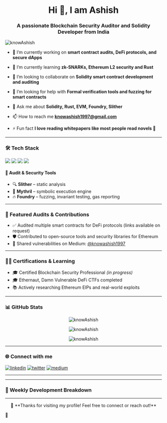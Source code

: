 <h1 align="center">Hi 👋, I am Ashish</h1>
<h3 align="center">A passionate Blockchain Security Auditor and Solidity Developer from India</h3>

<p align="left"> <img src="https://komarev.com/ghpvc/?username=knowAshish&label=Profile%20views&color=0e75b6&style=flat" alt="knowAshish" /> </p>

- 🔭 I’m currently working on **smart contract audits, DeFi protocols, and secure dApps**

- 🌱 I’m currently learning **zk-SNARKs, Ethereum L2 security and Rust**

- 👯 I’m looking to collaborate on **Solidity smart contract development and auditing**

- 🤝 I’m looking for help with **Formal verification tools and fuzzing for smart contracts**

- 💬 Ask me about **Solidity, Rust, EVM, Foundry, Slither**

- 📫 How to reach me **knowashish1997@gmail.com**

- ⚡ Fun fact **I love reading whitepapers like most people read novels 📘**

---

### 🛠️ Tech Stack
<p align="left">
  <img src="https://skillicons.dev/icons?i=solidity,foundry,git,github,vscode,linux,ethereum" />
  <img src="https://skillicons.dev/icons?i=uniswap" />
  <img src="https://skillicons.dev/icons?i=openzeppelin" />
  <img src="https://skillicons.dev/icons?i=solana" />
</p>

#### 🧪 Audit & Security Tools
- 🔍 **Slither** – static analysis
- 🧠 **Mythril** – symbolic execution engine
- 🔥 **Foundry** – fuzzing, invariant testing, gas reporting

---

### 🧰 Featured Audits & Contributions
- ✅ Audited multiple smart contracts for DeFi protocols (links available on request)
- 🛡️ Contributed to open-source tools and security libraries for Ethereum
- 🧠 Shared vulnerabilities on Medium: [@knowashish1997](https://medium.com/@knowashish1997)

---

### 🧑‍🏫 Certifications & Learning
- 🎓 Certified Blockchain Security Professional *(in progress)*
- 🎓 Ethernaut, Damn Vulnerable DeFi CTFs completed
- 📚 Actively researching Ethereum EIPs and real-world exploits

---

### 📊 GitHub Stats
<p align="center">
  <img src="https://github-readme-stats.vercel.app/api?username=knowAshish&show_icons=true&theme=tokyonight" alt="knowAshish" />
</p>
<p align="center">
  <img src="https://github-readme-streak-stats.herokuapp.com?user=knowAshish&theme=tokyonight" alt="knowAshish" />
</p>
<p align="center">
  <img src="https://github-readme-stats.vercel.app/api/top-langs/?username=knowAshish&layout=compact&theme=tokyonight" alt="knowAshish" />
</p>

---

### 🌐 Connect with me
<p align="left">
<a href="https://linkedin.com/in/knowashish" target="blank"><img align="center" src="https://skillicons.dev/icons?i=linkedin" alt="linkedin" /></a>
<a href="https://twitter.com/knowAshish_" target="blank"><img align="center" src="https://skillicons.dev/icons?i=twitter" alt="twitter" /></a>
<a href="https://medium.com/@knowashish1997" target="blank"><img align="center" src="https://skillicons.dev/icons?i=medium" alt="medium" /></a>
</p>

---

---

### 📅 Weekly Development Breakdown
<!--START_SECTION:waka-->
<!--Replace with actual WakaTime stats if using-->
<!--END_SECTION:waka-->

---

<p align="center">
  🙏 **Thanks for visiting my profile! Feel free to connect or reach out!**
</p>


